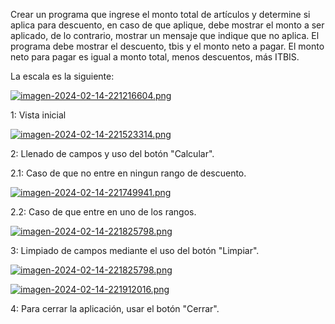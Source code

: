 Crear un programa que ingrese el monto total de artículos y determine si 
aplica para descuento, en caso de que aplique, debe mostrar el monto a ser aplicado, de 
lo contrario, mostrar un mensaje que indique que no aplica. El programa debe mostrar 
el descuento, tbis y el monto neto a pagar. El monto neto para pagar es igual a monto 
total, menos descuentos, más ITBIS.

La escala es la siguiente:

[![imagen-2024-02-14-221216604.png](https://i.postimg.cc/fLJ3Pc2H/imagen-2024-02-14-221216604.png)](https://postimg.cc/VrPLrCcM)

1: Vista inicial

[![imagen-2024-02-14-221523314.png](https://i.postimg.cc/Mp6p40Xy/imagen-2024-02-14-221523314.png)](https://postimg.cc/ykGK3Zmd)

2: Llenado de campos y uso del botón "Calcular".

2.1: Caso de que no entre en ningun rango de descuento.

[![imagen-2024-02-14-221749941.png](https://i.postimg.cc/httKMS3s/imagen-2024-02-14-221749941.png)](https://postimg.cc/YhTcCw7L)

2.2: Caso de que entre en uno de los rangos.

[![imagen-2024-02-14-221825798.png](https://i.postimg.cc/zf95JTD2/imagen-2024-02-14-221825798.png)](https://postimg.cc/gwq1sXZ3)

3: Limpiado de campos mediante el uso del botón "Limpiar".

[![imagen-2024-02-14-221825798.png](https://i.postimg.cc/zf95JTD2/imagen-2024-02-14-221825798.png)](https://postimg.cc/gwq1sXZ3)

[![imagen-2024-02-14-221912016.png](https://i.postimg.cc/FFbm4fMG/imagen-2024-02-14-221912016.png)](https://postimg.cc/bdv40vN2)

4: Para cerrar la aplicación, usar el botón "Cerrar".
